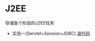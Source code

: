 # J2EE
存储各个阶段的J2EE任务
- 实验一(Servlet+Session+JDBC) [源代码](https://github.com/Prevalence/J2EE/archive/1.0.zip)
